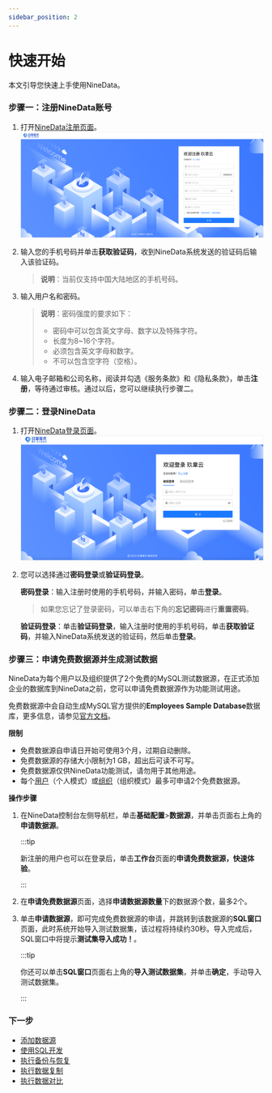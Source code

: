 ```yaml
---
sidebar_position: 2
---
```


# 快速开始

本文引导您快速上手使用NineData。

### 步骤一：注册NineData账号

1. 打开[NineData注册页面](https://console.9z.cloud/user/register)。![registration](./image/registration.png)

2. 输入您的手机号码并单击**获取验证码**，收到NineData系统发送的验证码后输入该验证码。

   > **说明**：当前仅支持中国大陆地区的手机号码。

3. 输入用户名和密码。

   > **说明**：密码强度的要求如下：
   >
   > - 密码中可以包含英文字母、数字以及特殊字符。
   > - 长度为8~16个字符。
   > - 必须包含英文字母和数字。
   > - 不可以包含空字符（空格）。

4. 输入电子邮箱和公司名称，阅读并勾选《服务条款》和《隐私条款》，单击**注册**，等待通过审核。通过以后，您可以继续执行步骤二。

### 步骤二：登录NineData

1. 打开[NineData登录页面](https://console.9z.cloud/)。![login](./image/login.png)

2. 您可以选择通过**密码登录**或**验证码登录**。

   **密码登录**：输入注册时使用的手机号码，并输入密码，单击**登录**。

   > 如果您忘记了登录密码，可以单击右下角的**忘记密码**进行**重置密码**。

   **验证码登录**：单击**验证码登录**，输入注册时使用的手机号码，单击**获取验证码**，并输入NineData系统发送的验证码，然后单击**登录**。

### 步骤三：申请免费数据源并生成测试数据

NineData为每个用户以及组织提供了2个免费的MySQL测试数据源，在正式添加企业的数据库到NineData之前，您可以申请免费数据源作为功能测试用途。

免费数据源中会自动生成MySQL官方提供的**Employees Sample Database**数据库，更多信息，请参见[官方文档](https://dev.mysql.com/doc/employee/en/employees-preface.html)。

**限制**

- 免费数据源自申请日开始可使用3个月，过期自动删除。
- 免费数据源的存储大小限制为1 GB，超出后可读不可写。
- 免费数据源仅供NineData功能测试，请勿用于其他用途。
- 每个[用户](./account/intro_account#user)（个人模式）或[组织](./account/intro_account#organization)（组织模式）最多可申请2个免费数据源。

**操作步骤**

1. 在NineData控制台左侧导航栏，单击**基础配置**>**数据源**，并单击页面右上角的**申请数据源**。

   :::tip

   新注册的用户也可以在登录后，单击**工作台**页面的**申请免费数据源，快速体验**。

   :::

2. 在**申请免费数据源**页面，选择**申请数据源数量**下的数据源个数，最多2个。

3. 单击**申请数据源**，即可完成免费数据源的申请，并跳转到该数据源的**SQL窗口**页面，此时系统开始导入测试数据集，该过程将持续约30秒。导入完成后，SQL窗口中将提示**测试集导入成功！**。

   :::tip

   你还可以单击**SQL窗口**页面右上角的**导入测试数据集**，并单击**确定**，手动导入测试数据集。

   :::

### 下一步

* [添加数据源](/configuration/datasource.md)
* [使用SQL开发](/sqldev/intro_sqldev.md)
* [执行备份与恢复](/backup_and_restore/intro_back.md)
* [执行数据复制](/replication/intro_repli.md)
* [执行数据对比](/compare/intro_comp.md)
